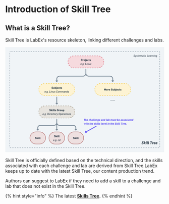 # Introduction of Skill Tree

## What is a Skill Tree?

Skill Tree is LabEx's resource skeleton, linking different challenges and labs.

![](<.gitbook/assets/image (4).png>)

Skill Tree is officially defined based on the technical direction, and the skills associated with each challenge and lab are derived from Skill Tree.LabEx keeps up to date with the latest Skill Tree, our content production trend.

Authors can suggest to LabEx if they need to add a skill to a challenge and lab that does not exist in the Skill Tree.

{% hint style="info" %}
The latest [**Skills Tree**](https://lanqiao-courses.feishu.cn/base/bascnAjCGlkCStPvz83nmAfORUh)**.**
{% endhint %}
